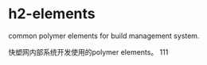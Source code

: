 # h2-elements
common polymer elements for build management system.

快塑网内部系统开发使用的polymer elements。
111
